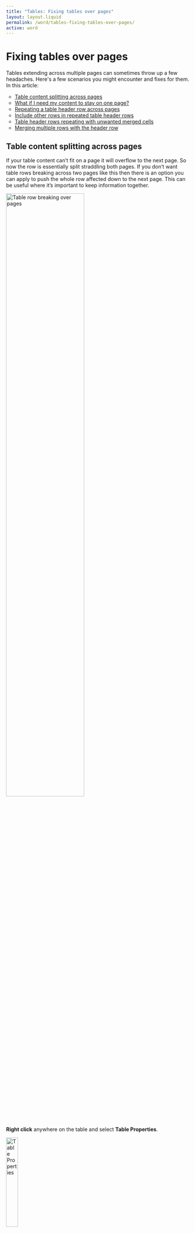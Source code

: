 ```yaml
---
title: "Tables: Fixing tables over pages"
layout: layout.liquid
permalink: /word/tables-fixing-tables-over-pages/
active: word
---
```


<h1>Fixing tables over pages</h1>

Tables extending across multiple pages can sometimes throw up a few headaches. Here's a few scenarios you might encounter and fixes for them. In this article:
<ul style="list-style-type: circle;">
    <li><a href="#table-row-break">Table content splitting across pages</a></li>
    <li><a href="#table-content-fit-one-page">What if I need my content to stay on one page?</a></li>
    <li><a href="#header-rows-repeat">Repeating a table header row across pages</a></li>
    <li><a href="#header-rows-include-other-rows">Include other rows in repeated table header rows</a></li>
    <li><a href="#header-rows-unwanted-merged-rows">Table header rows repeating with unwanted merged cells</a></li>
    <li><a href="#merge-rows-with-header-row">Merging multiple rows with the header row</a></li>
</ul>


<section class="section-light">

<h2 id="table-row-break">Table content splitting across pages</h2> 

<p>If your table content can’t fit on a page it will overflow to the next page. So now the row is essentially split straddling both pages. If you don’t want table rows breaking across two pages like this then there is an option you can apply to push the whole row affected down to the next page. This can be useful where it’s important to keep information together.</p>

<img class="thumbnail" src="{{ '/assets/images/word/Tables fixing tables over pages/Table row row break over pages.png' | url }}"  alt="Table row breaking over pages" style="height:65%; width:65%; vertical-align:middle">

<p><strong>Right click</strong> anywhere on the table and select <strong>Table Properties</strong>.</p>

<img class="thumbnail" src="{{ '/assets/images/word/Tables fixing tables over pages/Table properties.png' | url }}"  alt="Table Properties" style="height:25%; width:25%; vertical-align:middle">

<p>In Table Properties under the <strong>Row</strong> tab the option <strong>Allow row to break across pages</strong> will be checked by default, <strong>uncheck it</strong>, then press OK.</p>

<img class="thumbnail" src="{{ '/assets/images/word/Tables fixing tables over pages/Table properties row break across pages option.png' | url }}"  alt="Table properties row break across pages option" style="height:40%; width:40%; vertical-align:middle">

Now instead of content overflowing the whole row moves down to the next page instead.
<p><u>Note</u>: It will leave a space on the page before, so consider whether this is what you want.</p>

<img class="thumbnail" src="{{ '/assets/images/word/Tables fixing tables over pages/Table row not breaking across pages.png' | url }}"  alt="Table row not breaking across pages" style="height:65%; width:65%; vertical-align:middle">



<h2 id="table-content-fit-one-page">What if I need my content to stay on one page?</h2> 

<p>Table content overflows to the next page if it can't all fit on that page. If you need all the content to fit on the page before consider:</p>
<ul>
    <li>Removing empty lines that you don't need (typically caused by <a href="/glossary/#hard-return">hard returns</a> or <a href="/glossary/#soft-return">soft returns</a>)</li>
    <li><a href="/word/formatting-text/">Reducing the font size</a></li>
    <li><a href="/word/images/#image-resize">Resizing images</a> to fit</li>
    <li>If you have space try <a href="/word/tables/">expanding the column width</a> to give the content more space</li>
    <li>If possible alter the document's <a href="/glossary/#margin">top and bottom margins</a> to be wider. This should be a last resort though as it affects the whole document or <a href="/glossary/#section">section</a>.</li>
</ul>



<h2 id="header-rows-repeat">Repeating a table header row across pages</h2>

<p>If your table is over more than one page and you have a header row you it won't come across to the next page by default. To have the header row appear the top of each page your table extends to is an easy fix.</p>

<img class="thumbnail" src="{{ '/assets/images/word/Tables fixing tables over pages/Table with header row.png' | url }}"  alt="Table with header row" style="height:85%; width:85%; vertical-align:middle">

<p>Click on that header row, then <strong>right click</strong> and select <strong>Table properties</strong>.</p>

<img class="thumbnail" src="{{ '/assets/images/word/Tables fixing tables over pages/Table properties.png' | url }}"  alt="Table Properties" style="height:30%; width:30%; vertical-align:middle">
s
<p>In Table Properties under <strong>Row</strong> check the option <strong>Repeat as header row at the top of each page</strong>, then click <strong>OK</strong>.</p> 
    <p><u>Note</u>: If the option is greyed out for you that means you’ve clicked on/selected another row that’s not the header row.</p>

<img class="thumbnail" src="{{ '/assets/images/word/Tables fixing tables over pages/Table properties repeat header row.png' | url }}"  alt="Table properties repeat header row" style="height:50%; width:50%; vertical-align:middle">

<p>Now the header row is applied at the top of each page.</p>

<img class="thumbnail" src="{{ '/assets/images/word/Tables fixing tables over pages/Header row over multiple pages.png' | url }}"  alt="Table with header row" style="height:85%; width:85%; vertical-align:middle">

<h3>Issues you can come across</h3>
<p>Even when <strong>Repeat as header row</strong> is selected, there are other things that might require some surgery for it to work as you need it.</p>

<h2 id="header-rows-include-other-rows">Include other rows with repeated table header rows</h2>

<p>In some cases you might want subheading rows to repeat with the header row on other pages the table extends to.</p>

<img class="thumbnail border" src="{{ '/assets/images/word/Tables fixing tables over pages/Header row and subheading row.png' | url }}"  alt="Header row and subheading row" style="height:50%; width:50%; vertical-align:middle">

<p>To do this simply select the header row and extra rows you want to include, then do the same as shown above; <strong>right click</strong>, go to <strong>Table properties</strong> then on the <strong>Row</strong> tab check <strong>Repeat as header row at the top of each page</strong>, then click <strong>OK</strong>.</p> 

<img class="thumbnail border" src="{{ '/assets/images/word/Tables fixing tables over pages/Header row and subheading row selected.png' | url }}"  alt="Header row and subheading row selected" style="height:50%; width:50%; vertical-align:middle">

<img class="thumbnail" src="{{ '/assets/images/word/Tables fixing tables over pages/Header row and subheading row over multiple pages.png' | url }}"  alt="Header row and subheading row repeated over multiple pages" style="height:85%; width:85%; vertical-align:middle">

<h2 id="header-rows-unwanted-merged-rows">Table header rows repeating with unwanted merged cells</h2>

<p>Here we’ve got a cell on the right column merged with the header row. When repeating the header row on the next page, because it's merged with the header row and we have <strong>Repeat as header row</strong> switched on, it's bringing across that second row as well.</p>

<img class="border" src="{{ '/assets/images/word/Tables fixing tables over pages/Header row merged cell.png' | url }}"  alt="Header row with merged cells over multiple pages" style="height:55%; width:55%; vertical-align:middle">
 <img class="thumbnail" src="{{ '/assets/images/word/Tables fixing tables over pages/Header row merged cell over multiple pages.png' | url }}"  alt="Header row with merged cells over multiple pages" style="height:85%; width:85%; vertical-align:middle">

<p>What if you don't want that and just want the top header row repeating? There’s a few ways we can tackle this:</p>

<ol>
    <li>Ask yourself do those cells really need to be merged? You can have them separate and <a href="/word/tables-formatting/">alter the table's formatting</a> with borders and shading so it still <i>looks</i> merged if that's a requirement for you. That way the top row remains a true header row and Word will only repeat that. 
    <p>For the example above we'd rebuild the rows. The easiest way to do that would be to merge the left column's 2nd row with the header row, create a new row below it and move the extra content into that row (<a href="/glossary/#cut-and-paste">cut and paste</a> it), then clean up the header row height (<a href="/word/tables/">adjusting it with your mouse</a>) and if needed <a href="/word/tables-formatting/">style</a> the new row e.g. if you want it to stand out as a subheading.</p></li>
    <img class="thumbnail" src="{{ '/assets/images/word/Tables fixing tables over pages/Fixing merged table rows.gif' | url }}"  alt="Fixing merged table rows" style="height:85%; width:85%; vertical-align:middle">
    <li>If you want merged cells to show on some pages but not on others then that’s trickier. Instead it’s better to split your table into different tables and create a new header row matching the last.</li>
</ol>

<h2 id="merge-rows-with-header-row">Merging multiple rows with the header row</h2>  

<p>Another trick to keep in mind is so long as <strong>Repeat as header row</strong> is switched on, any rows merged with the header row (including any rows merged with that row too) will be repeated on other pages the table extends to. You can actually get quite complex with this, like in this example below where the merged rows on the right share the same row as the merged rows on the left, so Word includes them all as one large header row.</p> 

<img class="thumbnail" src="{{ '/assets/images/word/Tables fixing tables over pages/Complex header row example.png' | url }}"  alt="Complex header and subheading rows example" style="height:65%; width:65%; vertical-align:middle"> 
<img class="thumbnail" src="{{ '/assets/images/word/Tables fixing tables over pages/Complex header row example across pages.png' | url }}"  alt="Complex header and subheading rows example across pages" style="height:100%; width:100%; vertical-align:middle">

